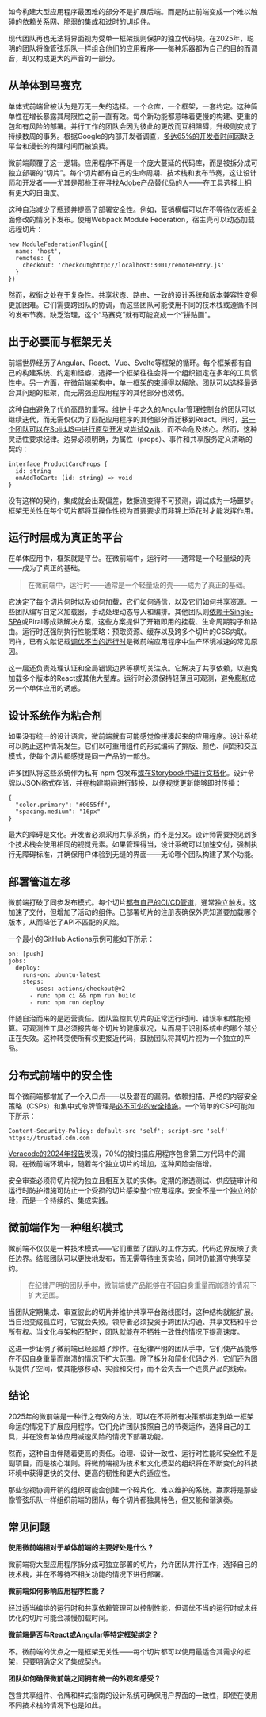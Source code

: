 如今构建大型应用程序最困难的部分不是扩展后端。而是防止前端变成一个难以触碰的依赖关系网、脆弱的集成和过时的UI组件。

现代团队再也无法将界面视为受单一框架规则保护的独立代码块。在2025年，聪明的团队将像管弦乐队一样组合他们的应用程序——每种乐器都为自己的目的而调音，却又构成更大的声音的一部分。

## 从单体到马赛克

单体式前端曾被认为是万无一失的选择。一个仓库，一个框架，一套约定。这种简单性在增长暴露其局限性之前一直有效。每个新功能都意味着更慢的构建、更重的包和有风险的部署。并行工作的团队会因为彼此的更改而互相阻碍，升级则变成了持续数周的事务。根据Google的内部开发者调查，[多达65%的开发者时间](https://thenewstack.io/google-study-65-of-developer-time-wasted-without-platforms/)因缺乏平台和漫长的构建时间而被浪费。

微前端颠覆了这一逻辑。应用程序不再是一个庞大蔓延的代码库，而是被拆分成可独立部署的“切片”。每个切片都有自己的生命周期、技术栈和发布节奏，这让设计师和开发者——尤其是那些[正在寻找Adobe产品替代品的人](https://xodo.com/pdf-studio/adobe-acrobat-alternative)——在工具选择上拥有更大的自由度。

这种自治减少了瓶颈并提高了部署安全性。例如，营销横幅可以在不等待仪表板全面修改的情况下发布。使用Webpack Module Federation，宿主壳可以动态加载远程切片：

```
new ModuleFederationPlugin({
  name: 'host',
  remotes: {
    checkout: 'checkout@http://localhost:3001/remoteEntry.js'
  }
})
```

然而，权衡之处在于复杂性。共享状态、路由、一致的设计系统和版本兼容性变得更加困难。它们需要跨团队的协调，而这些团队可能使用不同的技术栈或遵循不同的发布节奏。缺乏治理，这个“马赛克”就有可能变成一个“拼贴画”。

## 出于必要而与框架无关

前端世界经历了Angular、React、Vue、Svelte等框架的循环。每个框架都有自己的构建系统、约定和怪癖，选择一个框架往往会将一个组织锁定在多年的工具惯性中。另一方面，在微前端架构中，[单一框架的束缚得以解除](https://www.freecodecamp.org/news/complete-micro-frontends-guide/)。团队可以选择最适合其问题的框架，而无需强迫应用程序的其他部分也效仿。

这种自由避免了代价高昂的重写。维护十年之久的Angular管理控制台的团队可以继续迭代，而无需仅仅为了匹配应用程序的其他部分而迁移到React。同时，[另一个团队可以在SolidJS中进行原型开发](https://thenewstack.io/solidjs-creator-on-confronting-web-framework-complexity/)或[尝试Qwik](https://thenewstack.io/misko-hevery-on-why-qwik-will-improve-javascript-frameworks/)，而不会危及核心。然而，这种灵活性要求纪律。边界必须明确，为属性（props）、事件和共享服务定义清晰的契约：

```
interface ProductCardProps {
  id: string
  onAddToCart: (id: string) => void
}
```

没有这样的契约，集成就会出现偏差，数据流变得不可预测，调试成为一场噩梦。框架无关性在每个切片都将互操作性视为首要要求而非锦上添花时才能发挥作用。

## 运行时层成为真正的平台

在单体应用中，框架就是平台。在微前端中，运行时——通常是一个轻量级的壳——成为了真正的基础。

> 在微前端中，运行时——通常是一个轻量级的壳——成为了真正的基础。

它决定了每个切片何时以及如何加载，它们如何通信，以及它们如何共享资源。一些团队编写自定义加载器，手动处理动态导入和编排。其他团队则[依赖于Single-SPA](https://github.com/single-spa/single-spa)或Piral等成熟解决方案，这些方案提供了开箱即用的挂载、生命周期钩子和路由。运行时还强制执行性能策略：预取资源、缓存以及跨多个切片的CSS内联。同样，已有文献记载[调优不当的运行时](https://nearform.com/digital-community/when-and-why-to-use-micro-frontend-architecture/)是微前端应用程序中生产环境减速的常见原因。

这一层还负责处理认证和全局错误边界等横切关注点。它解决了共享依赖，以避免加载多个版本的React或其他大型库。运行时必须保持轻薄且可观测，避免膨胀成另一个单体应用的诱惑。

## 设计系统作为粘合剂

如果没有统一的设计语言，微前端就有可能感觉像拼凑起来的应用程序。设计系统可以防止这种情况发生。它们以可重用组件的形式编码了排版、颜色、间距和交互模式，使每个切片都感觉是同一产品的一部分。

许多团队将这些系统作为私有 npm 包发布[或在Storybook中进行文档化](https://thenewstack.io/a-workflow-for-component-based-accessibility-testing/)。设计令牌以JSON格式存储，并在构建期间进行转换，以便视觉更新能够即时传播：

```
{
  "color.primary": "#0055ff",
  "spacing.medium": "16px"
}
```

最大的障碍是文化。开发者必须采用共享系统，而不是分叉。设计师需要预见到多个技术栈会使用相同的视觉元素。如果管理得当，设计系统可以加速交付，强制执行无障碍标准，并确保用户体验到无缝的界面——无论哪个团队构建了某个功能。

## 部署管道左移

微前端打破了同步发布模式。每个切片[都有自己的CI/CD管道](https://www.trendmicro.com/en_us/research/21/h/micro-frontend-guide-technical-integrations.html)，通常独立触发。这加速了交付，但增加了活动的组件。已部署切片的注册表确保外壳知道要加载哪个版本，从而降低了API不匹配的风险。

一个最小的GitHub Actions示例可能如下所示：

```
on: [push]
jobs:
  deploy:
    runs-on: ubuntu-latest
    steps:
      - uses: actions/checkout@v2
      - run: npm ci && npm run build
      - run: npm run deploy
```

伴随自治而来的是运营责任。团队监控其切片的正常运行时间、错误率和性能预算。可观测性工具必须报告每个切片的健康状况，从而易于识别系统中的哪个部分正在失效。这种转变使所有权更接近代码，鼓励团队将其切片视为一个独立的产品。

## 分布式前端中的安全性

每个微前端都增加了一个入口点——以及潜在的漏洞。依赖扫描、严格的内容安全策略（CSPs）和集中式令牌管理是[必不可少的安全措施](https://thenewstack.io/5-javascript-security-best-practices-for-2024/)。一个简单的CSP可能如下所示：

`Content-Security-Policy: default-src 'self'; script-src 'self' https://trusted.cdn.com`

[Veracode的2024年报告](https://www.veracode.com/wp-content/uploads/2024/06/SOSS-Report-2024.pdf)发现，70%的被扫描应用程序包含第三方代码中的漏洞。在微前端环境中，随着每个独立切片的增加，这种风险会倍增。

安全审查必须将切片视为独立且相互关联的实体。定期的渗透测试、供应链审计和运行时防护措施可防止一个受损的切片感染整个应用程序。安全不是一个独立的阶段，而是一个持续的、集成实践。

## 微前端作为一种组织模式

微前端不仅仅是一种技术模式——它们重塑了团队的工作方式。代码边界反映了责任边界。结账团队可以更快地发布，而无需等待主页实验，同时仍能遵守共享契约。

> 在纪律严明的团队手中，微前端使产品能够在不因自身重量而崩溃的情况下扩大范围。

当团队定期集成、审查彼此的切片并维护共享平台路线图时，这种结构就能扩展。当自治变成孤立时，它就会失败。领导者必须投资于跨团队沟通、共享文档和平台所有权。当文化与架构匹配时，团队就能在不牺牲一致性的情况下提高速度。

这进一步证明了微前端已经超越了炒作。在纪律严明的团队手中，它们使产品能够在不因自身重量而崩溃的情况下扩大范围。除了拆分和简化代码之外，它们还为团队提供了空间，使其能够移动、实验和交付，而不会失去一个连贯产品的线索。

## 结论

2025年的微前端是一种行之有效的方法，可以在不将所有决策都绑定到单一框架命运的情况下扩展应用程序。它们允许团队按照自己的节奏运作，选择自己的工具，并在没有单体应用减速风险的情况下部署功能。

然而，这种自由伴随着更高的责任。治理、设计一致性、运行时性能和安全性不是副项目，而是核心准则。将微前端视为技术和文化模型的组织将在不断变化的科技环境中获得更快的交付、更高的韧性和更大的适应性。

那些忽视协调开销的组织可能会创建一个碎片化、难以维护的系统。赢家将是那些像管弦乐队一样组织前端的团队，每个切片都独具特色，但又能和谐演奏。

## 常见问题

**使用微前端相对于单体前端的主要好处是什么？**

微前端将大型应用程序拆分成可独立部署的切片，允许团队并行工作，选择自己的技术栈，并在不等待不相关功能的情况下进行部署。

**微前端如何影响应用程序性能？**

经过适当编排的运行时和共享依赖管理可以控制性能，但调优不当的运行时或未经优化的切片可能会减慢加载时间。

**微前端是否与React或Angular等特定框架绑定？**

不。微前端的优点之一是框架无关性——每个切片都可以使用最适合其需求的框架，只要明确定义了集成契约。

**团队如何确保微前端之间拥有统一的外观和感受？**

包含共享组件、令牌和样式指南的设计系统可确保用户界面的一致性，即使在使用不同技术栈的情况下也是如此。